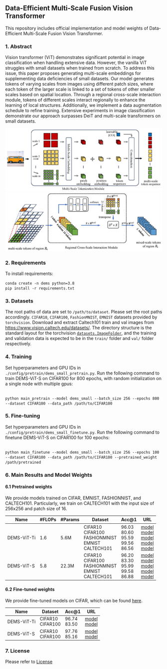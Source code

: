 ## Data-Efficient Multi-Scale Fusion Vision Transformer

This repository includes official implementation and model weights of Data-Efficient Multi-Scale Fusion Vision Transformer.

### 1. Abstract

Vision transformer (ViT) demonstrates significant potential in image classification when handling extensive data. 
However, the vanilla ViT struggles with small datasets when trained from scratch. 
To address this issue, this paper proposes generating multi-scale embeddings for supplementing data deficiencies of small datasets.
Our model generates tokens of varying scales from images using different patch sizes, 
where each token of the larger scale is linked to a set of tokens of other smaller scales based on spatial location. 
Through a regional cross-scale interaction module, tokens of different scales interact regionally to enhance the learning of local structures. 
Additionally, we implement a data augmentation schedule to refine training.
Extensive experiments in image classification demonstrate our approach surpasses DeiT and multi-scale transformers on small datasets. 

<div align="center">
  <img src="./images/dems_plot1.jpg" width="850px" />
</div>

<div align="center">
  <img src="./images/dems_plot2.jpg" width="850px" />
</div>

### 2. Requirements

To install requirements:

```setup
conda create -n dems python=3.8
pip install -r requirements.txt
```

### 3. Datasets

The root paths of data are set to `/path/to/dataset`. Please set the root paths accordingly.
`CIFAR10`, `CIFAR100`, `FashionMNIST`, `EMNIST` datasets provided by `torchvision`. 
Download and extract Caltech101 train and val images from https://www.vision.caltech.edu/datasets/.
The directory structure is the standard layout for the torchvision [`datasets.ImageFolder`](https://pytorch.org/docs/stable/torchvision/datasets.html#imagefolder), and the training and validation data is expected to be in the `train/` folder and `val/` folder respectively.

### 4. Training

Set hyperparameters and GPU IDs in `./config/pretrain/dems_small_pretrain.py`.
Run the following command to train DEMS-ViT-S on CIFAR100 for 800 epochs, with random initialization on a single node with multiple gpus:

```shell script

python main_pretrain --model dems_small --batch_size 256 --epochs 800 --dataset CIFAR100 --data_path /path/to/CIFAR100
```

### 5. Fine-tuning

Set hyperparameters and GPU IDs in `./config/pretrain/dems_small_finetune.py`.
Run the following command to finetune DEMS-ViT-S on CIFAR100 for 100 epochs:

```shell script

python main_finetune --model dems_small --batch_size 256 --epochs 100 --dataset CIFAR100 --data_path /path/to/CIFAR100 --pretrained_weight /path/pretrained
```

### 6. Main Results and Model Weights

#### 6.1 Pretrained weights

We provide models trained on CIFAR, EMNIST, FASHIONNIST, and CALTECH101.
Particularly, we train on CALTECH101 with the input size of 256x256 and patch size of 16.

| Name | #FLOPs | #Params | Dataset | Acc@1 | URL |
| --- | --- | --- | --- | --- | --- |
| DEMS-ViT-Ti | 1.6 | 5.6M |CIFAR10<br>CIFAR100<br>FASHIONMNIST<br>EMNIST<br>CALTECH101 | 96.03<br>80.60<br>95.59<br>99.56<br>86.56 | [model]()<br>[model]()<br>[model]()<br>[model]()<br>[model]() |
| DEMS-ViT-S | 5.8 | 22.3M |  CIFAR10<br>CIFAR100<br>FASHIONMNIST<br>EMNIST<br>CALTECH101 | 96.20<br>83.30<br>95.99<br>99.58<br>86.88 | [model]()<br>[model]()<br>[model]()<br>[model]()<br>[model]() |

#### 6.2 Fine-tuned weights

We provide fine-tuned models on CIFAR, which can be found [here]().

| Name | Dataset | Acc@1 | URL |
| --- | --- | --- | --- |
| DEMS-ViT-Ti | CIFAR10<br>CIFAR100 | 96.74<br>83.50 | [model]()<br>[model]()|
| DEMS-ViT-S | CIFAR10<br>CIFAR100 | 97.76<br>85.16 | [model]()<br>[model]() |

### 7. License

Please refer to [License](./LICENSE.md)